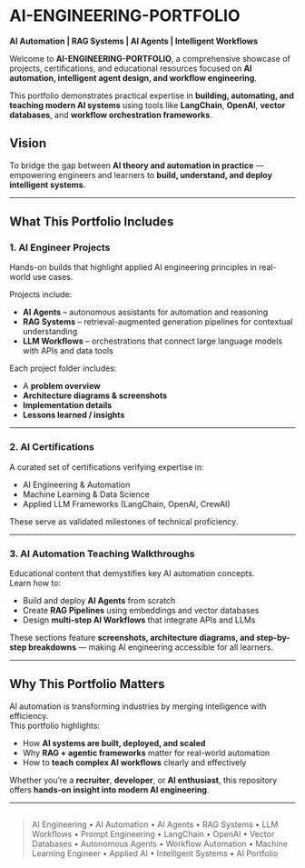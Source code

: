 # AI-ENGINEERING-PORTFOLIO 

**AI Automation | RAG Systems | AI Agents | Intelligent Workflows**

Welcome to **AI-ENGINEERING-PORTFOLIO**, a comprehensive showcase of projects, certifications, and educational resources focused on **AI automation, intelligent agent design, and workflow engineering**.  

This portfolio demonstrates practical expertise in **building, automating, and teaching modern AI systems** using tools like **LangChain**, **OpenAI**, **vector databases**, and **workflow orchestration frameworks**.



## Vision
To bridge the gap between **AI theory and automation in practice** — empowering engineers and learners to **build, understand, and deploy intelligent systems**.


---

## What This Portfolio Includes

### 1. AI Engineer Projects
Hands-on builds that highlight applied AI engineering principles in real-world use cases.

Projects include:
- **AI Agents** – autonomous assistants for automation and reasoning  
- **RAG Systems** – retrieval-augmented generation pipelines for contextual understanding  
- **LLM Workflows** – orchestrations that connect large language models with APIs and data tools  

Each project folder includes:
- A **problem overview**  
- **Architecture diagrams & screenshots**  
- **Implementation details**  
- **Lessons learned / insights**

---

### 2. AI Certifications
A curated set of certifications verifying expertise in:
- AI Engineering & Automation  
- Machine Learning & Data Science  
- Applied LLM Frameworks (LangChain, OpenAI, CrewAI)  

These serve as validated milestones of technical proficiency.

---

### 3. AI Automation Teaching Walkthroughs
Educational content that demystifies key AI automation concepts.  
Learn how to:
- Build and deploy **AI Agents** from scratch  
- Create **RAG Pipelines** using embeddings and vector databases  
- Design **multi-step AI Workflows** that integrate APIs and LLMs  

These sections feature **screenshots, architecture diagrams, and step-by-step breakdowns** — making AI engineering accessible for all learners.

---

##  Why This Portfolio Matters
AI automation is transforming industries by merging intelligence with efficiency.  
This portfolio highlights:
- How **AI systems are built, deployed, and scaled**  
- Why **RAG + agentic frameworks** matter for real-world automation  
- How to **teach complex AI workflows** clearly and effectively  

Whether you’re a **recruiter**, **developer**, or **AI enthusiast**, this repository offers **hands-on insight into modern AI engineering**.

---

## 
> AI Engineering • AI Automation • AI Agents • RAG Systems • LLM Workflows • Prompt Engineering • LangChain • OpenAI • Vector Databases • Autonomous Agents • Workflow Automation • Machine Learning Engineer • Applied AI • Intelligent Systems • AI Portfolio  
